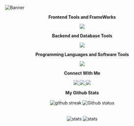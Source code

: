 
![Banner](https://github.com/user-attachments/assets/1fd40772-d2d0-4265-b6d8-061c2d828df2)

<div align="center">
    


   <p><strong> Frontend Tools and FrameWorks</strong></strong></p>
</div>


<p align="center"> 
  <a href="https://skillicons.dev">
    <img src="https://skillicons.dev/icons?i=react,redux,html,css,scss,bootstrap,tailwind,figma,ts,electron,nextjs" />
  </a>
</p>
<div align="center">
    
   <p><strong> Backend and  Database Tools </strong></strong></p>
</div>


<p align="center"> 
  <a href="https://skillicons.dev">
    <img src="https://skillicons.dev/icons?i=express,nodejs,flask,fastapi,mongo,mysql,postman,firebase" />
  </a>
</p>
<div align="center">
    
   <p><strong> Programming Languages and Software Tools </strong></strong></p>
</div>


<p align="center"> 
  <a href="https://skillicons.dev">
    <img src="https://skillicons.dev/icons?i=c,python,java,js,vscode,linux,vercel" />
  </a>
</p>
<div align="center">
    
   <p><strong>Connect With Me </strong></strong></p>
</div>


<p align="center"> 
  <a href="https://linkedin.com/in/mvkariath">
    <img src="https://skillicons.dev/icons?i=linkedin" />
  </a>
 <a href="https://instagram.com/mathew_v_kariath">
    <img src="https://skillicons.dev/icons?i=instagram" />
  </a>
 <a href="https://twitter.com/kariathV">
    <img src="https://skillicons.dev/icons?i=twitter" />
  </a>
</p>
<div align="center">
    
   <p><strong>My Github Stats </strong></strong></p>
</div>
<div align="center">
  <img src="https://github-readme-streak-stats.herokuapp.com/?user=MVK2803&theme=github_dark" alt="github streak" align="center" />
    <img src="https://github-readme-stats.vercel.app/api?username=MVK2803&theme=github_dark&show_icons=true" alt="Github status" align="center" />
  <br />
  <br />
  <br />
  <img src="https://stats.quine.sh/MVK2803/github?theme=dark" alt="stats" align="center" />
  <img src="https://stats.quine.sh/MVK2803/stack-overflow?theme=dark" alt="stats" align="center" />
  
 
   
  <br />
  <br />
  <br />
  
</div>
<br />

